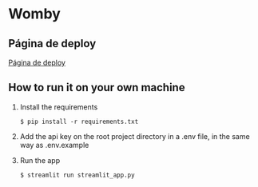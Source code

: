 # Womby

## Página de deploy
[Página de deploy](englishbot.streamlit.app)

## How to run it on your own machine

1. Install the requirements

   ```
   $ pip install -r requirements.txt
   ```

2. Add the api key on the root project directory in a .env file, in the same way as .env.example

3. Run the app

   ```
   $ streamlit run streamlit_app.py
   ```
